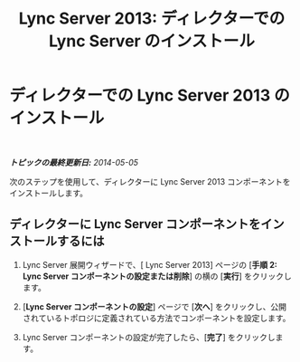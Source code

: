 ﻿---
title: 'Lync Server 2013: ディレクターでの Lync Server のインストール'
TOCTitle: ディレクターでの Lync Server 2013 のインストール
ms:assetid: 0e42803d-4160-4824-a107-a7086a75c534
ms:mtpsurl: https://technet.microsoft.com/ja-jp/library/Gg398183(v=OCS.15)
ms:contentKeyID: 48271266
ms.date: 05/19/2016
mtps_version: v=OCS.15
ms.translationtype: HT
---

# ディレクターでの Lync Server 2013 のインストール

 

_**トピックの最終更新日:** 2014-05-05_

次のステップを使用して、ディレクターに Lync Server 2013 コンポーネントをインストールします。

## ディレクターに Lync Server コンポーネントをインストールするには

1.  Lync Server 展開ウィザードで、\[ Lync Server 2013\] ページの \[**手順 2: Lync Server コンポーネントの設定または削除**\] の横の \[**実行**\] をクリックします。

2.  \[**Lync Server コンポーネントの設定**\] ページで \[**次へ**\] をクリックし、公開されているトポロジに定義されている方法でコンポーネントを設定します。

3.  Lync Server コンポーネントの設定が完了したら、\[**完了**\] をクリックします。

